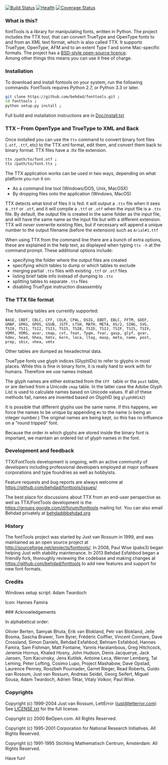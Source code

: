 [![Build Status](https://travis-ci.org/behdad/fonttools.svg)](https://travis-ci.org/behdad/fonttools)
[![Health](https://landscape.io/github/behdad/fonttools/master/landscape.svg?style=flat)](https://landscape.io/github/behdad/fonttools/master)
[![Coverage Status](https://img.shields.io/coveralls/behdad/fonttools.svg)](https://coveralls.io/r/behdad/fonttools)

### What is this?

fontTools is a library for manipulating fonts, written in Python. 
The project includes the TTX tool, that can convert TrueType and OpenType fonts to and from an XML text format, which is also called TTX.
It supports TrueType, OpenType, AFM and to an extent Type 1 and some Mac-specific formats.
The project has a [BSD-style open-source licence](LICENSE.txt).  
Among other things this means you can use it free of charge. 

### Installation

To download and install fontools on your system, run the following commands:
FontTools requires Python 2.7, or Python 3.3 or later.

```sh
git clone https://github.com/behdad/fonttools.git ;
cd fonttools ;
python setup.py install ;
```

Full build and installation instructions are in [Doc/install.txt](https://github.com/behdad/fonttools/blob/master/Doc/install.txt) 

### TTX – From OpenType and TrueType to XML and Back

Once installed you can use the `ttx` command to convert binary font files (`.otf`, `.ttf`, etc) to the TTX xml format, edit them, and convert them back to binary format. 
TTX files have a .ttx file extension.

```sh
ttx /path/to/font.otf ;
ttx /path/to/font.ttx ;
```

The TTX application works can be used in two ways, depending on what platform you run it on:

* As a command line tool (Windows/DOS, Unix, MacOSX)
* By dropping files onto the application (Windows, MacOS)

TTX detects what kind of files it is fed: it will output a `.ttx` file when it sees a `.ttf` or `.otf`, and it will compile a `.ttf` or `.otf` when the input file is a `.ttx` file. 
By default, the output file is created in the same folder as the input file, and will have the same name as the input file but with a different extension. 
TTX will _never_ overwrite existing files, but if necessary will append a unique number to the output filename (before the extension) such as `Arial#1.ttf`

When using TTX from the command line there are a bunch of extra options, these are explained in the help text, as displayed when typing `ttx -h` at the command prompt. 
These additional options include:

* specifying the folder where the output files are created
* specifying which tables to dump or which tables to exclude
* merging partial `.ttx` files with existing `.ttf` or `.otf` files
* listing brief table info instead of dumping to `.ttx`
* splitting tables to separate `.ttx` files
* disabling TrueType instruction disassembly

### The TTX file format

The following tables are currently supported:

    BASE, CBDT, CBLC, CFF, COLR, CPAL, DSIG, EBDT, EBLC, FFTM, GDEF, 
    GMAP, GPKG, GPOS, GSUB, JSTF, LTSH, MATH, META, OS/2, SING, SVG, 
    TSI0, TSI1, TSI2, TSI3, TSI5, TSIB, TSID, TSIJ, TSIP, TSIS, TSIV, 
    VDMX, VORG, avar, cmap, cvt, feat, fpgm, fvar, gasp, glyf, gvar, 
    hdmx, head, hhea, hmtx, kern, loca, ltag, maxp, meta, name, post, 
    prep, sbix, vhea, vmtx

Other tables are dumped as hexadecimal data.

TrueType fonts use glyph indices (GlyphIDs) to refer to glyphs in most places.
While this is fine in binary form, it is really hard to work with for humans. 
Therefore we use names instead.

The glyph names are either extracted from the `CFF ` table or the `post` table, or are derived from a Unicode `cmap` table. 
In the latter case the Adobe Glyph List is used to calculate names based on Unicode values. 
If all of these methods fail, names are invented based on GlyphID (eg `glyph00142`)

It is possible that different glyphs use the same name. 
If this happens, we force the names to be unique by appending `#n` to the name (`n` being an integer number.)
The original names are being kept, so this has no influence on a "round tripped" font.

Because the order in which glyphs are stored inside the binary font is important, we maintain an ordered list of glyph names in the font.

### Development and feedback

TTX/FontTools development is ongoing, with an active community of developers including professional developers employed at major software corporations and type foundries as well as hobbyists. 

Feature requests and bug reports are always welcome at <https://github.com/behdad/fonttools/issues/>

The best place for discussions about TTX from an end-user perspective as well as TTX/FontTools development is the <https://groups.google.com/d/forum/fonttools> mailing list.
You can also email Behdad privately at <behdad@behdad.org>

### History

The fontTools project was started by Just van Rossum in 1999, and was maintained as an open source project at <http://sourceforge.net/projects/fonttools/>. In 2008, Paul Wise (pabs3) began helping Just with stability maintenance. In 2013 Behdad Esfahbod began a friendly fork, thoroughly reviewing the codebase and making changes at <https://github.com/behdad/fonttools> to add new features and support for new font formats.

### Credits

Windows setup script: Adam Twardoch

Icon: Hannes Famira

### Acknowledgements

In alphabetical order:

Olivier Berten,
Samyak Bhuta,
Erik van Blokland, 
Petr van Blokland, 
Jelle Bosma, 
Sascha Brawer,
Tom Byrer,
Frédéric Coiffier,
Vincent Connare, 
Dave Crossland,
Simon Daniels, 
Behdad Esfahbod,
Behnam Esfahbod,
Hannes Famira, 
Sam Fishman,
Matt Fontaine,
Yannis Haralambous, 
Greg Hitchcock, 
Jeremie Hornus,
Khaled Hosny,
John Hudson,
Denis Jacquerye,
Jack Jansen, 
Tom Kacvinsky, 
Jens Kutilek,
Antoine Leca, 
Werner Lemberg, 
Tal Leming,
Peter Lofting, 
Cosimo Lupo,
Project Mashabow,
Dave Opstad, 
Laurence Penney, 
Roozbeh Pournader,
Garret Rieger,
Read Roberts, 
Guido van Rossum, 
Just van Rossum, 
Andreas Seidel, 
Georg Seifert,
Miguel Sousa,
Adam Twardoch,
Adrien Tétar,
Vitaly Volkov,
Paul Wise.

### Copyrights

Copyright (c) 1999-2004 Just van Rossum, LettError (just@letterror.com)  
See [LICENSE.txt](LICENSE.txt) for the full license.

Copyright (c) 2000 BeOpen.com. 
All Rights Reserved.

Copyright (c) 1995-2001 Corporation for National Research Initiatives. 
All Rights Reserved.

Copyright (c) 1991-1995 Stichting Mathematisch Centrum, Amsterdam. 
All Rights Reserved.

Have fun!

